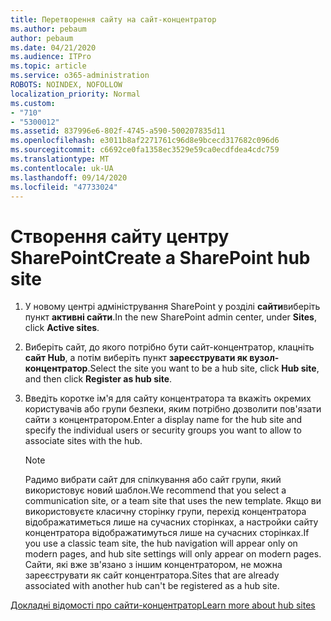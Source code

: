 ```yaml
---
title: Перетворення сайту на сайт-концентратор
ms.author: pebaum
author: pebaum
ms.date: 04/21/2020
ms.audience: ITPro
ms.topic: article
ms.service: o365-administration
ROBOTS: NOINDEX, NOFOLLOW
localization_priority: Normal
ms.custom:
- "710"
- "5300012"
ms.assetid: 837996e6-802f-4745-a590-500207835d11
ms.openlocfilehash: e3011b8af2271761c96d8e9bcecd317682c096d6
ms.sourcegitcommit: c6692ce0fa1358ec3529e59ca0ecdfdea4cdc759
ms.translationtype: MT
ms.contentlocale: uk-UA
ms.lasthandoff: 09/14/2020
ms.locfileid: "47733024"
---
```

# <a name="create-a-sharepoint-hub-site"></a><span data-ttu-id="72b2e-102">Створення сайту центру SharePoint</span><span class="sxs-lookup"><span data-stu-id="72b2e-102">Create a SharePoint hub site</span></span>

1. <span data-ttu-id="72b2e-103">У новому центрі адміністрування SharePoint у розділі **сайти**виберіть пункт **активні сайти**.</span><span class="sxs-lookup"><span data-stu-id="72b2e-103">In the new SharePoint admin center, under **Sites**, click **Active sites**.</span></span>

2. <span data-ttu-id="72b2e-104">Виберіть сайт, до якого потрібно бути сайт-концентратор, клацніть **сайт Hub**, а потім виберіть пункт **зареєструвати як вузол-концентратор**.</span><span class="sxs-lookup"><span data-stu-id="72b2e-104">Select the site you want to be a hub site, click **Hub site**, and then click **Register as hub site**.</span></span>

3. <span data-ttu-id="72b2e-105">Введіть коротке ім'я для сайту концентратора та вкажіть окремих користувачів або групи безпеки, яким потрібно дозволити пов'язати сайти з концентратором.</span><span class="sxs-lookup"><span data-stu-id="72b2e-105">Enter a display name for the hub site and specify the individual users or security groups you want to allow to associate sites with the hub.</span></span>

    > [!NOTE]
    >  <span data-ttu-id="72b2e-106">Радимо вибрати сайт для спілкування або сайт групи, який використовує новий шаблон.</span><span class="sxs-lookup"><span data-stu-id="72b2e-106">We recommend that you select a communication site, or a team site that uses the new template.</span></span> <span data-ttu-id="72b2e-107">Якщо ви використовуєте класичну сторінку групи, перехід концентратора відображатиметься лише на сучасних сторінках, а настройки сайту концентратора відображатимуться лише на сучасних сторінках.</span><span class="sxs-lookup"><span data-stu-id="72b2e-107">If you use a classic team site, the hub navigation will appear only on modern pages, and hub site settings will only appear on modern pages.</span></span> <span data-ttu-id="72b2e-108">Сайти, які вже зв'язано з іншим концентратором, не можна зареєструвати як сайт концентратора.</span><span class="sxs-lookup"><span data-stu-id="72b2e-108">Sites that are already associated with another hub can't be registered as a hub site.</span></span>
  
[<span data-ttu-id="72b2e-109">Докладні відомості про сайти-концентратор</span><span class="sxs-lookup"><span data-stu-id="72b2e-109">Learn more about hub sites</span></span>](https://go.microsoft.com/fwlink/?linkid=869149)
  